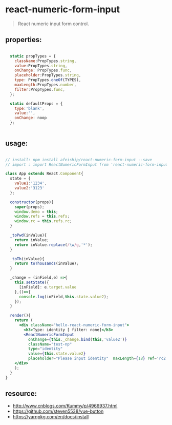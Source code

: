 # react-numeric-form-input
> React numeric input form control.


## properties:
```javascript

  static propTypes = {
    className:PropTypes.string,
    value:PropTypes.string,
    onChange: PropTypes.func,
    placeholder:PropTypes.string,
    type: PropTypes.oneOf(TYPES),
    maxLength:PropTypes.number,
    filter:PropTypes.func,
  };

  static defaultProps = {
    type:'blank',
    value:'',
    onChange: noop
  };
  
```

## usage:
```jsx

// install: npm install afeiship/react-numeric-form-input --save
// import : import ReactNumericFormInput from 'react-numeric-form-input'

class App extends React.Component{
  state = {
    value1:'1234',
    value2:'3123'
  };

  constructor(props){
    super(props);
    window.demo = this;
    window.refs = this.refs;
    window.rc = this.refs.rc;
  }

  _toPwd(inValue){
    return inValue;
    return inValue.replace(/\w/g,'*');
  }

  _toTh(inValue){
    return toThousands(inValue);
  }

  _change = (inField,e) =>{
    this.setState({
      [inField]: e.target.value
    },()=>{
      console.log(inField,this.state.value2);
    });
  }

  render(){
    return (
      <div className="hello-react-numeric-form-input">
        <h3>Type: identity [ filter: none]</h3>
        <ReactNumericFormInput
          onChange={this._change.bind(this,'value2')}
          className="test-np"
          type="identity"
          value={this.state.value2}
          placeholder="Please input identity"  maxLength={18} ref='rc2' />
    </div>
    );
  }
}

```



## resource:
+ http://www.cnblogs.com/Kummy/p/4966937.html
+ https://github.com/steven5538/vue-button
+ https://yarnpkg.com/en/docs/install

